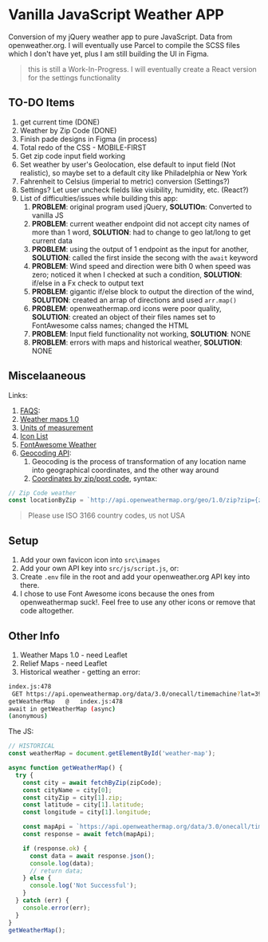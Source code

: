 # Vanilla JavaScript Weather APP

Conversion of my jQuery weather app to pure JavaScript. Data from openweather.org. I will eventually use Parcel to compile the SCSS files which I don't have yet, plus I am still building the UI in Figma.

> this is still a Work-In-Progress. I will eventually create a React version for the settings functionality

## TO-DO Items

1. get current time (DONE)
1. Weather by Zip Code (DONE)
1. Finish pade designs in Figma (in process)
1. Total redo of the CSS - MOBILE-FIRST
1. Get zip code input field working
1. Set weather by user's Geolocation, else default to input field (Not realistic), so maybe set to a default city like Philadelphia or New York
1. Fahrenheit to Celsius (imperial to metric) conversion (Settings?)
1. Settings? Let user uncheck fields like visibility, humidity, etc. (React?)
1. List of difficulties/issues while building this app:
   1. **PROBLEM**: original program used jQuery, **SOLUTIOn**: Converted to vanilla JS
   1. **PROBLEM**: current weather endpoint did not accept city names of more than 1 word, **SOLUTION**: had to change to geo lat/long to get current data
   1. **PROBLEM**: using the output of 1 endpoint as the input for another, **SOLUTION**: called the first inside the secong with the `await` keyword
   1. **PROBLEM**: Wind speed and direction were bith 0 when speed was zero; noticed it when I checked at such a condition, **SOLUTION**: if/else in a Fx check to output text
   1. **PROBLEM**: gigantic if/else block to output the direction of the wind, **SOLUTION**: created an arrap of directions and used `arr.map()`
   1. **PROBLEM**: openweathermap.ord icons were poor quality, **SOLUTION**: created an object of their files names set to FontAwesome calss names; changed the HTML
   1. **PROBLEM**: Input field functionality not working, **SOLUTION**: NONE
   1. **PROBLEM**: errors with maps and historical weather, **SOLUTION**: NONE

## Miscelaaneous

Links:

1. [FAQS](https://openweathermap.org/faq):
1. [Weather maps 1.0](https://openweathermap.org/api/weathermaps)
1. [Units of measurement](https://openweathermap.org/weather-data)
1. [Icon List](https://openweathermap.org/weather-conditions#How-to-get-icon-URL)
1. [FontAwesome Weather](https://fontawesome.com/search?q=weather&o=r)
1. [Geocoding API](https://openweathermap.org/api/geocoding-api):
   1. Geocoding is the process of transformation of any location name into geographical coordinates, and the other way around
   1. [Coordinates by zip/post code](https://openweathermap.org/api/geocoding-api#direct_zip), syntax:

```js
// Zip Code weather
const locationByZip = `http://api.openweathermap.org/geo/1.0/zip?zip={zip code},{country code}&appid={API key}`;
```

> Please use ISO 3166 country codes, `US` not USA

## Setup

1. Add your own favicon icon into `src\images`
1. Add your own API key into `src/js/script.js`, or:
1. Create `.env` file in the root and add your openweather.org API key into there.
1. I chose to use Font Awesome icons because the ones from openweathermap suck!. Feel free to use any other icons or remove that code altogether.

## Other Info

1. Weather Maps 1.0 - need Leaflet
1. Relief Maps - need Leaflet
1. Historical weather - getting an error:

```sh
index.js:478
 GET https://api.openweathermap.org/data/3.0/onecall/timemachine?lat=39.9296&lon=-75.3338&dt=1643803200&appid=804cf3b… 401 (Unauthorized)
getWeatherMap	@	index.js:478
await in getWeatherMap (async)
(anonymous)
```

The JS:

```js
// HISTORICAL
const weatherMap = document.getElementById('weather-map');

async function getWeatherMap() {
  try {
    const city = await fetchByZip(zipCode);
    const cityName = city[0];
    const cityZip = city[1].zip;
    const latitude = city[1].latitude;
    const longitude = city[1].longitude;

    const mapApi = `https://api.openweathermap.org/data/3.0/onecall/timemachine?lat=${latitude}&lon=${longitude}&dt=1643803200&appid=804cf3b11e9abeee25a8f6e6cb189d31`;
    const response = await fetch(mapApi);

    if (response.ok) {
      const data = await response.json();
      console.log(data);
      // return data;
    } else {
      console.log('Not Successful');
    }
  } catch (err) {
    console.error(err);
  }
}
getWeatherMap();
```
